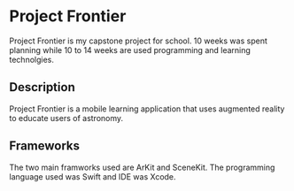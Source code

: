 # Project Frontier
Project Frontier is my capstone project for school. 10 weeks was spent planning while 10 to 14 weeks are used programming and learning technolgies.

## Description
Project Frontier is a mobile learning application that uses augmented reality to educate users of astronomy.

## Frameworks
The two main framworks used are ArKit and SceneKit. The programming language used was Swift and IDE was Xcode.
